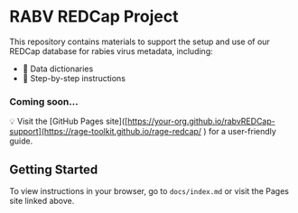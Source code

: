 # RABV REDCap Project 

This repository contains materials to support the setup and use of our REDCap database for rabies virus metadata, including:

- 📄 Data dictionaries
- 📘 Step-by-step instructions

### Coming soon...
💡 Visit the [GitHub Pages site]([https://your-org.github.io/rabvREDCap-support](https://rage-toolkit.github.io/rage-redcap/
) for a user-friendly guide.

## Getting Started

To view instructions in your browser, go to `docs/index.md` or visit the Pages site linked above.



